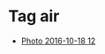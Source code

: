 <!--
title: Tag air
date: 2020-06-28T14:55:35.313Z
tags:
-->
# Tag air

 * [Photo 2016-10-18 12](151976604492.md)